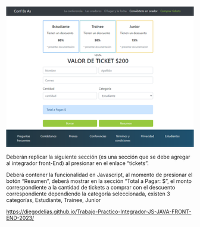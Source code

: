 ![Imagen](./assets/imagenes/Final_js_front_2021.png)

Deberán replicar la siguiente sección (es una sección que se debe agregar al integrador front-End) al presionar en el enlace “tickets”.

Deberá contener la funcionalidad en Javascript, al momento de presionar el botón “Resumen”, deberá mostrar en la sección “Total a Pagar: $”, el monto correspondiente a la cantidad de tickets a comprar con el descuento correspondiente dependiendo la categoría seleccionada, existen 3 categorías, Estudiante, Trainee, Junior

https://diegodelias.github.io/Trabajo-Practico-Integrador-JS-JAVA-FRONT-END-2023/
